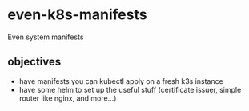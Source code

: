 # even-k8s-manifests

Even system manifests

## objectives

- have manifests you can kubectl apply on a fresh k3s instance
- have some helm to set up the useful stuff (certificate issuer, simple router like nginx, and more...)
